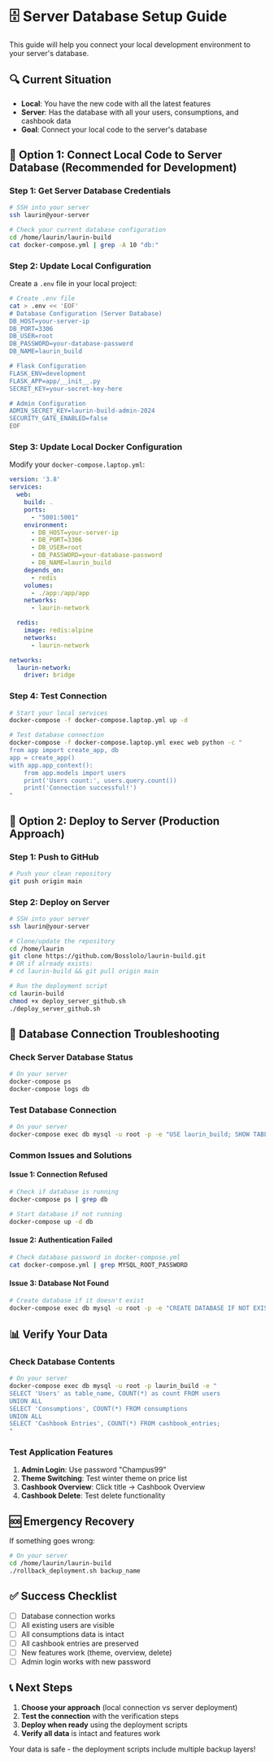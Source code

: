 # 🗄️ Server Database Setup Guide

This guide will help you connect your local development environment to your server's database.

## 🔍 Current Situation

- **Local**: You have the new code with all the latest features
- **Server**: Has the database with all your users, consumptions, and cashbook data
- **Goal**: Connect your local code to the server's database

## 🚀 Option 1: Connect Local Code to Server Database (Recommended for Development)

### Step 1: Get Server Database Credentials
```bash
# SSH into your server
ssh laurin@your-server

# Check your current database configuration
cd /home/laurin/laurin-build
cat docker-compose.yml | grep -A 10 "db:"
```

### Step 2: Update Local Configuration
Create a `.env` file in your local project:

```bash
# Create .env file
cat > .env << 'EOF'
# Database Configuration (Server Database)
DB_HOST=your-server-ip
DB_PORT=3306
DB_USER=root
DB_PASSWORD=your-database-password
DB_NAME=laurin_build

# Flask Configuration
FLASK_ENV=development
FLASK_APP=app/__init__.py
SECRET_KEY=your-secret-key-here

# Admin Configuration
ADMIN_SECRET_KEY=laurin-build-admin-2024
SECURITY_GATE_ENABLED=false
EOF
```

### Step 3: Update Local Docker Configuration
Modify your `docker-compose.laptop.yml`:

```yaml
version: '3.8'
services:
  web:
    build: .
    ports:
      - "5001:5001"
    environment:
      - DB_HOST=your-server-ip
      - DB_PORT=3306
      - DB_USER=root
      - DB_PASSWORD=your-database-password
      - DB_NAME=laurin_build
    depends_on:
      - redis
    volumes:
      - ./app:/app/app
    networks:
      - laurin-network

  redis:
    image: redis:alpine
    networks:
      - laurin-network

networks:
  laurin-network:
    driver: bridge
```

### Step 4: Test Connection
```bash
# Start your local services
docker-compose -f docker-compose.laptop.yml up -d

# Test database connection
docker-compose -f docker-compose.laptop.yml exec web python -c "
from app import create_app, db
app = create_app()
with app.app_context():
    from app.models import users
    print('Users count:', users.query.count())
    print('Connection successful!')
"
```

## 🚀 Option 2: Deploy to Server (Production Approach)

### Step 1: Push to GitHub
```bash
# Push your clean repository
git push origin main
```

### Step 2: Deploy on Server
```bash
# SSH into your server
ssh laurin@your-server

# Clone/update the repository
cd /home/laurin
git clone https://github.com/Bosslolo/laurin-build.git
# OR if already exists:
# cd laurin-build && git pull origin main

# Run the deployment script
cd laurin-build
chmod +x deploy_server_github.sh
./deploy_server_github.sh
```

## 🔧 Database Connection Troubleshooting

### Check Server Database Status
```bash
# On your server
docker-compose ps
docker-compose logs db
```

### Test Database Connection
```bash
# On your server
docker-compose exec db mysql -u root -p -e "USE laurin_build; SHOW TABLES;"
```

### Common Issues and Solutions

#### Issue 1: Connection Refused
```bash
# Check if database is running
docker-compose ps | grep db

# Start database if not running
docker-compose up -d db
```

#### Issue 2: Authentication Failed
```bash
# Check database password in docker-compose.yml
cat docker-compose.yml | grep MYSQL_ROOT_PASSWORD
```

#### Issue 3: Database Not Found
```bash
# Create database if it doesn't exist
docker-compose exec db mysql -u root -p -e "CREATE DATABASE IF NOT EXISTS laurin_build;"
```

## 📊 Verify Your Data

### Check Database Contents
```bash
# On your server
docker-compose exec db mysql -u root -p laurin_build -e "
SELECT 'Users' as table_name, COUNT(*) as count FROM users
UNION ALL
SELECT 'Consumptions', COUNT(*) FROM consumptions
UNION ALL
SELECT 'Cashbook Entries', COUNT(*) FROM cashbook_entries;
"
```

### Test Application Features
1. **Admin Login**: Use password "Champus99"
2. **Theme Switching**: Test winter theme on price list
3. **Cashbook Overview**: Click title → Cashbook Overview
4. **Cashbook Delete**: Test delete functionality

## 🆘 Emergency Recovery

If something goes wrong:

```bash
# On your server
cd /home/laurin/laurin-build
./rollback_deployment.sh backup_name
```

## ✅ Success Checklist

- [ ] Database connection works
- [ ] All existing users are visible
- [ ] All consumptions data is intact
- [ ] All cashbook entries are preserved
- [ ] New features work (theme, overview, delete)
- [ ] Admin login works with new password

## 📞 Next Steps

1. **Choose your approach** (local connection vs server deployment)
2. **Test the connection** with the verification steps
3. **Deploy when ready** using the deployment scripts
4. **Verify all data** is intact and features work

Your data is safe - the deployment scripts include multiple backup layers!
